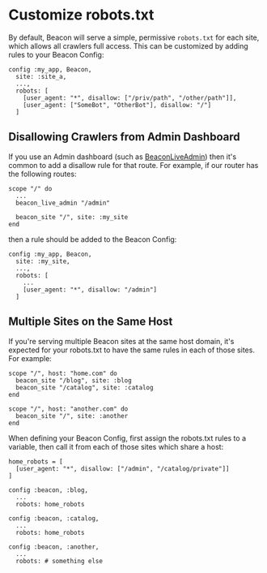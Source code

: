 # Customize robots.txt

By default, Beacon will serve a simple, permissive `robots.txt` for each site, which allows all crawlers full access.  This can be customized by adding rules to your Beacon Config:

```
config :my_app, Beacon,
  site: :site_a,
  ...,
  robots: [
    [user_agent: "*", disallow: ["/priv/path", "/other/path"]],
    [user_agent: ["SomeBot", "OtherBot"], disallow: "/"]
  ]
```

## Disallowing Crawlers from Admin Dashboard

If you use an Admin dashboard (such as [BeaconLiveAdmin](https://hexdocs.pm/beacon_live_admin/installation.html)) then it's common to add a disallow rule for that route.  For example, if our router has the following routes:

```
scope "/" do
  ...
  beacon_live_admin "/admin"

  beacon_site "/", site: :my_site
end
```

then a rule should be added to the Beacon Config:

```
config :my_app, Beacon,
  site: :my_site,
  ...,
  robots: [
    ...
    [user_agent: "*", disallow: "/admin"]
  ]
```

## Multiple Sites on the Same Host

If you're serving multiple Beacon sites at the same host domain, it's expected for your robots.txt to have the same rules in each of those sites.  For example:

```
scope "/", host: "home.com" do
  beacon_site "/blog", site: :blog
  beacon_site "/catalog", site: :catalog
end

scope "/", host: "another.com" do
  beacon_site "/", site: :another
end
```

When defining your Beacon Config, first assign the robots.txt rules to a variable, then call it from each of those sites which share a host:

```
home_robots = [
  [user_agent: "*", disallow: ["/admin", "/catalog/private"]]
]

config :beacon, :blog,
  ...
  robots: home_robots

config :beacon, :catalog,
  ...
  robots: home_robots

config :beacon, :another,
  ...
  robots: # something else
```